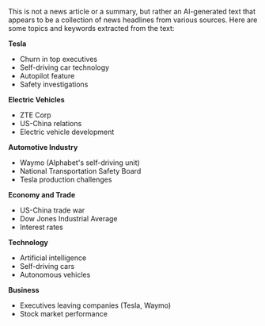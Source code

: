 This is not a news article or a summary, but rather an AI-generated text that appears to be a collection of news headlines from various sources. Here are some topics and keywords extracted from the text:

**Tesla**

* Churn in top executives
* Self-driving car technology
* Autopilot feature
* Safety investigations

**Electric Vehicles**

* ZTE Corp
* US-China relations
* Electric vehicle development

**Automotive Industry**

* Waymo (Alphabet's self-driving unit)
* National Transportation Safety Board
* Tesla production challenges

**Economy and Trade**

* US-China trade war
* Dow Jones Industrial Average
* Interest rates

**Technology**

* Artificial intelligence
* Self-driving cars
* Autonomous vehicles

**Business**

* Executives leaving companies (Tesla, Waymo)
* Stock market performance